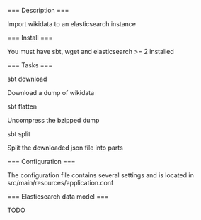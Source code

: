 === Description ===

Import wikidata to an elasticsearch instance

=== Install ===

You must have sbt, wget and elasticsearch >= 2 installed 

=== Tasks ===

sbt download

Download a dump of wikidata

sbt flatten

Uncompress the bzipped dump

sbt split

Split the downloaded json file into parts



=== Configuration ===

The configuration file contains several settings and is located in src/main/resources/application.conf

=== Elasticsearch data model ===

TODO